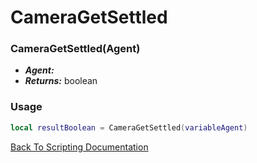 # CameraGetSettled

### CameraGetSettled(Agent)
- ***Agent:*** 
- ***Returns:*** boolean

### Usage

```Lua
local resultBoolean = CameraGetSettled(variableAgent)
```


[Back To Scripting Documentation](../README.md)
